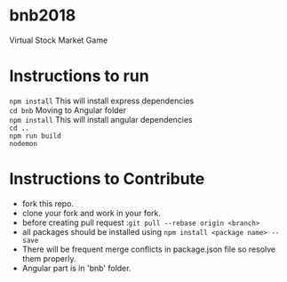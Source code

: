 # bnb2018
Virtual Stock Market Game

# Instructions to run
`npm install` This will install express dependencies      
`cd bnb` Moving to Angular folder  
`npm install`  This will install angular dependencies  
`cd ..`   
`npm run build`     
`nodemon`   

# Instructions to Contribute
* fork this repo.
* clone your fork and work in your fork.
* before creating pull request :`git pull --rebase origin <branch>`
* all packages should be installed using `npm install <package name> --save`
* There will be frequent merge conflicts in package.json file so resolve them properly.
* Angular part is in 'bnb' folder.

